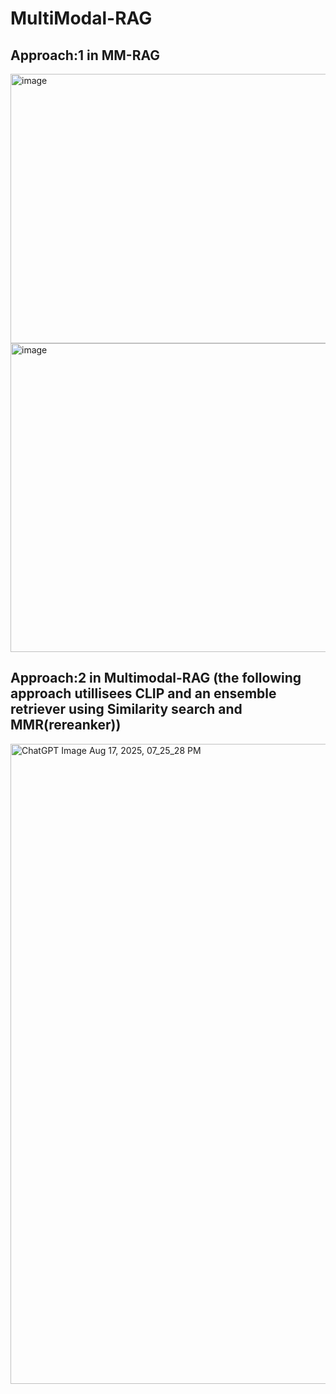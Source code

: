 # MultiModal-RAG
## Approach:1 in MM-RAG
<img width="850" height="431" alt="image" src="https://github.com/user-attachments/assets/10c39482-64b2-4c60-b225-4b06c49df0e4" />

<img width="850" height="494" alt="image" src="https://github.com/user-attachments/assets/24bbc42d-fb97-4189-99b7-01b7b61a30e1" />


## Approach:2 in Multimodal-RAG (the following approach utillisees CLIP and an ensemble retriever using Similarity search and MMR(rereanker))

<img width="1536" height="1024" alt="ChatGPT Image Aug 17, 2025, 07_25_28 PM" src="https://github.com/user-attachments/assets/7cbd9cc4-aa9b-45cf-ad4c-9b2ca84b7d83" />

